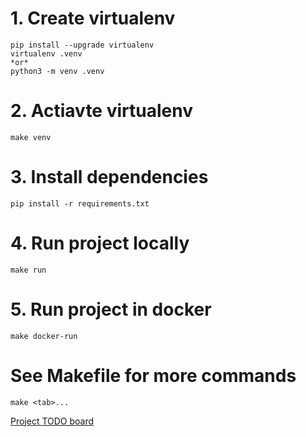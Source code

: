 # 1. Create virtualenv
~~~
pip install --upgrade virtualenv
virtualenv .venv
*or*
python3 -m venv .venv
~~~
# 2. Actiavte virtualenv
~~~
make venv
~~~

# 3. Install dependencies
~~~
pip install -r requirements.txt
~~~

# 4. Run project locally
~~~
make run
~~~

# 5. Run project in docker
~~~
make docker-run
~~~


# See Makefile for more commands
~~~
make <tab>...
~~~

[Project TODO board](https://trello.com/b/GGgZzO2P/edu)
